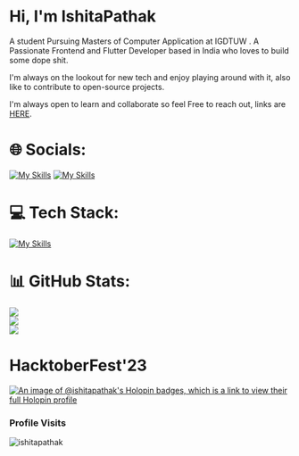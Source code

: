 

# Hi, I'm IshitaPathak

A student Pursuing Masters of Computer Application at IGDTUW . A Passionate Frontend and Flutter Developer based in India who loves to build some dope shit.

I'm always on the lookout for new tech and enjoy playing around with it, also like to contribute to open-source projects.

I'm always open to learn and collaborate so feel Free to reach out, links are  [HERE](https://linktr.ee/ishitapathak?utm_source=linktree_profile_share&ltsid=244decd5-e868-432d-a543-62cb42f70211).


# 🌐 Socials:
[![My Skills](https://skillicons.dev/icons?i=linkedin&theme=dark)](https://linkedin.com/in/ishita-pathak-119437201)
[![My Skills](https://skillicons.dev/icons?i=twitter&theme=dark)](https://twitter.com/IshitaPathak_)

# 💻 Tech Stack:
[![My Skills](https://skillicons.dev/icons?i=git,docker,c,cpp,java,python,anaconda,js,html,css,react,dart,flutter,firebase,vscode,linux,&perline=8)](https://skillicons.dev)

# 📊 GitHub Stats:
![](https://github-readme-streak-stats.herokuapp.com/?user=IshitaPathak&theme=dark&hide_border=false)<br/>
![](https://github-readme-stats.vercel.app/api?username=IshitaPathak&theme=dark&hide_border=false&include_all_commits=false&count_private=false)<br/>
![](https://github-readme-stats.vercel.app/api/top-langs/?username=IshitaPathak&theme=dark&hide_border=false&include_all_commits=false&count_private=false&layout=compact)

# HacktoberFest'23
[![An image of @ishitapathak's Holopin badges, which is a link to view their full Holopin profile](https://holopin.me/ishitapathak)](https://holopin.io/@ishitapathak)

<h3 align="left">Profile Visits</h3>
<p align="left"> <img src="https://komarev.com/ghpvc/?username=ishitapathak&label=Profile%20views&color=0e75b6&style=flat" alt="ishitapathak" /> </p>

<!-- [![](https://visitcount.itsvg.in/api?id=IshitaPathak&icon=0&color=0)](https://visitcount.itsvg.in) -->

<!-- Proudly created with GPRM ( https://gprm.itsvg.in ) -->



